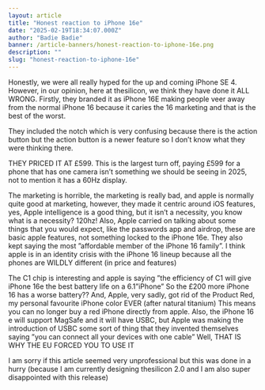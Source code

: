 ```yaml
---
layout: article
title: "Honest reaction to iPhone 16e"
date: "2025-02-19T18:34:07.000Z"
author: "Badie Badie"
banner: /article-banners/honest-reaction-to-iphone-16e.png
description: ""
slug: "honest-reaction-to-iphone-16e"
---
```


Honestly, we were all really hyped for the up and coming iPhone SE 4. However, in our opinion, here at thesilicon, we think they have done it ALL WRONG. Firstly, they branded it as iPhone 16E making people veer away from the normal iPhone 16 because it caries the 16 marketing and that is the best of the worst. 

They included the notch which is very confusing because there is the action button but the action button is a newer feature so I don’t know what they were thinking there. 

THEY PRICED IT AT £599. This is the largest turn off, paying £599 for a phone that has one camera isn’t something we should be seeing in 2025, not to mention it has a 60Hz display. 

The marketing is horrible, the marketing is really bad, and apple is normally quite good at marketing, however, they made it centric around iOS features, yes, Apple intelligence is a good thing, but it isn’t a necessity, you know what is a necessity? 120hz! Also, Apple carried on talking about some things that you would expect, like the passwords app and airdrop, these are basic apple features, not something locked to the iPhone 16e. They also kept saying the most ”affordable member of the iPhone 16 family”. I think apple is in an identity crisis with the iPhone 16 lineup because all the phones are WILDLY different (in price and features)

The C1 chip is interesting and apple is saying ”the efficiency of C1 will give iPhone 16e the best battery life on a 6.1”iPhone” So the £200 more iPhone 16 has a worse battery?? And, Apple, very sadly, got rid of the Product Red, my personal favourite iPhone color EVER (after natural titanium) This means you can no longer buy a red iPhone directly from apple. Also, the iPhone 16 e will support MagSafe and it will have USBC, but Apple was making the introduction of USBC some sort of thing that they invented themselves saying ”you can connect all your devices with one cable” Well, THAT IS WHY THE EU FORCED YOU TO USE IT


I am sorry if this article seemed very unprofessional but this was done in a hurry (because I am currently designing thesilicon 2.0 and I am also super disappointed with this release)
